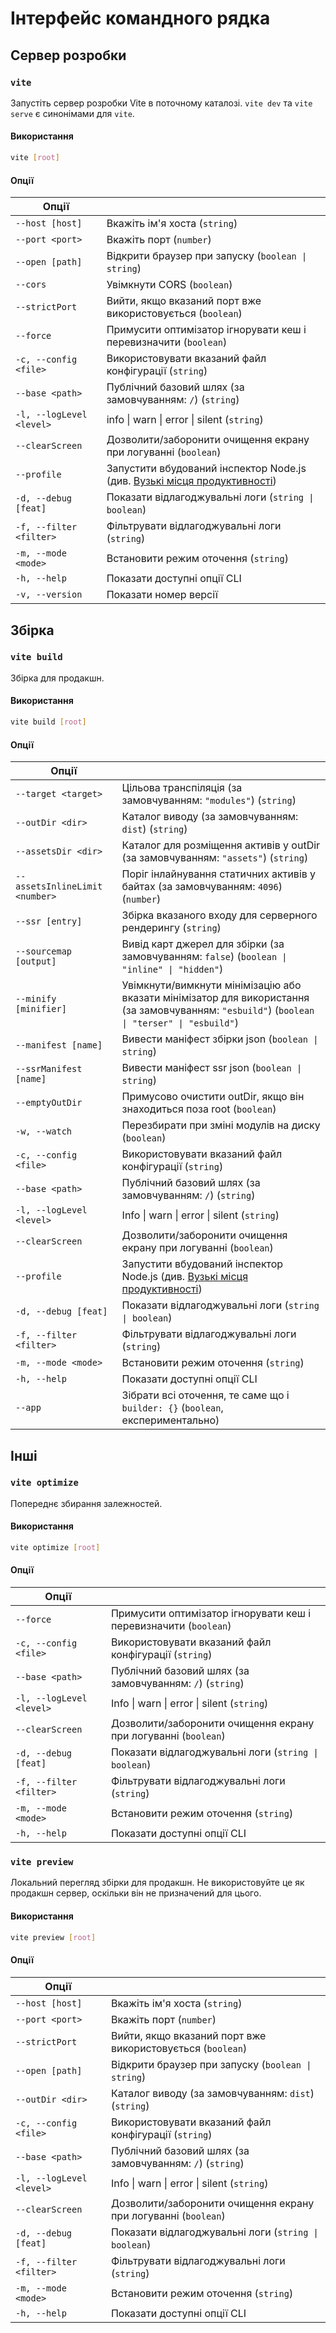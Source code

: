# Інтерфейс командного рядка

## Сервер розробки

### `vite`

Запустіть сервер розробки Vite в поточному каталозі. `vite dev` та `vite serve` є синонімами для `vite`.

#### Використання

```bash
vite [root]
```

#### Опції

| Опції                    |                                                                                                                    |
| ------------------------ | ------------------------------------------------------------------------------------------------------------------ |
| `--host [host]`          | Вкажіть ім'я хоста (`string`)                                                                                      |
| `--port <port>`          | Вкажіть порт (`number`)                                                                                            |
| `--open [path]`          | Відкрити браузер при запуску (`boolean \| string`)                                                                 |
| `--cors`                 | Увімкнути CORS (`boolean`)                                                                                         |
| `--strictPort`           | Вийти, якщо вказаний порт вже використовується (`boolean`)                                                         |
| `--force`                | Примусити оптимізатор ігнорувати кеш і перевизначити (`boolean`)                                                   |
| `-c, --config <file>`    | Використовувати вказаний файл конфігурації (`string`)                                                              |
| `--base <path>`          | Публічний базовий шлях (за замовчуванням: `/`) (`string`)                                                          |
| `-l, --logLevel <level>` | info \| warn \| error \| silent (`string`)                                                                         |
| `--clearScreen`          | Дозволити/заборонити очищення екрану при логуванні (`boolean`)                                                     |
| `--profile`              | Запустити вбудований інспектор Node.js (див. [Вузькі місця продуктивності](/guide/troubleshooting#performance-bottlenecks)) |
| `-d, --debug [feat]`     | Показати відлагоджувальні логи (`string \| boolean`)                                                               |
| `-f, --filter <filter>`  | Фільтрувати відлагоджувальні логи (`string`)                                                                       |
| `-m, --mode <mode>`      | Встановити режим оточення (`string`)                                                                               |
| `-h, --help`             | Показати доступні опції CLI                                                                                        |
| `-v, --version`          | Показати номер версії                                                                                              |

## Збірка

### `vite build`

Збірка для продакшн.

#### Використання

```bash
vite build [root]
```

#### Опції

| Опції                        |                                                                                                                     |
| ---------------------------- | ------------------------------------------------------------------------------------------------------------------- |
| `--target <target>`          | Цільова транспіляція (за замовчуванням: `"modules"`) (`string`)                                                     |
| `--outDir <dir>`             | Каталог виводу (за замовчуванням: `dist`) (`string`)                                                                |
| `--assetsDir <dir>`          | Каталог для розміщення активів у outDir (за замовчуванням: `"assets"`) (`string`)                                   |
| `--assetsInlineLimit <number>` | Поріг інлайнування статичних активів у байтах (за замовчуванням: `4096`) (`number`)                                |
| `--ssr [entry]`              | Збірка вказаного входу для серверного рендерингу (`string`)                                                         |
| `--sourcemap [output]`       | Вивід карт джерел для збірки (за замовчуванням: `false`) (`boolean \| "inline" \| "hidden"`)                        |
| `--minify [minifier]`        | Увімкнути/вимкнути мінімізацію або вказати мінімізатор для використання (за замовчуванням: `"esbuild"`) (`boolean \| "terser" \| "esbuild"`) |
| `--manifest [name]`          | Вивести маніфест збірки json (`boolean \| string`)                                                                  |
| `--ssrManifest [name]`       | Вивести маніфест ssr json (`boolean \| string`)                                                                     |
| `--emptyOutDir`              | Примусово очистити outDir, якщо він знаходиться поза root (`boolean`)                                               |
| `-w, --watch`                | Перезбирати при зміні модулів на диску (`boolean`)                                                                  |
| `-c, --config <file>`        | Використовувати вказаний файл конфігурації (`string`)                                                               |
| `--base <path>`              | Публічний базовий шлях (за замовчуванням: `/`) (`string`)                                                           |
| `-l, --logLevel <level>`     | Info \| warn \| error \| silent (`string`)                                                                          |
| `--clearScreen`              | Дозволити/заборонити очищення екрану при логуванні (`boolean`)                                                      |
| `--profile`                  | Запустити вбудований інспектор Node.js (див. [Вузькі місця продуктивності](/guide/troubleshooting#performance-bottlenecks)) |
| `-d, --debug [feat]`         | Показати відлагоджувальні логи (`string \| boolean`)                                                                |
| `-f, --filter <filter>`      | Фільтрувати відлагоджувальні логи (`string`)                                                                        |
| `-m, --mode <mode>`          | Встановити режим оточення (`string`)                                                                                |
| `-h, --help`                 | Показати доступні опції CLI                                                                                         |
| `--app`                      | Зібрати всі оточення, те саме що і `builder: {}` (`boolean`, експериментально)                                       |

## Інші

### `vite optimize`

Попереднє збирання залежностей.

#### Використання

```bash
vite optimize [root]
```

#### Опції

| Опції                    |                                                                   |
| ------------------------ | ----------------------------------------------------------------- |
| `--force`                | Примусити оптимізатор ігнорувати кеш і перевизначити (`boolean`)   |
| `-c, --config <file>`    | Використовувати вказаний файл конфігурації (`string`)              |
| `--base <path>`          | Публічний базовий шлях (за замовчуванням: `/`) (`string`)          |
| `-l, --logLevel <level>` | Info \| warn \| error \| silent (`string`)                         |
| `--clearScreen`          | Дозволити/заборонити очищення екрану при логуванні (`boolean`)     |
| `-d, --debug [feat]`     | Показати відлагоджувальні логи (`string \| boolean`)               |
| `-f, --filter <filter>`  | Фільтрувати відлагоджувальні логи (`string`)                       |
| `-m, --mode <mode>`      | Встановити режим оточення (`string`)                               |
| `-h, --help`             | Показати доступні опції CLI                                        |

### `vite preview`

Локальний перегляд збірки для продакшн. Не використовуйте це як продакшн сервер, оскільки він не призначений для цього.

#### Використання

```bash
vite preview [root]
```

#### Опції

| Опції                    |                                                      |
| ------------------------ | ---------------------------------------------------- |
| `--host [host]`          | Вкажіть ім'я хоста (`string`)                        |
| `--port <port>`          | Вкажіть порт (`number`)                              |
| `--strictPort`           | Вийти, якщо вказаний порт вже використовується (`boolean`) |
| `--open [path]`          | Відкрити браузер при запуску (`boolean \| string`)   |
| `--outDir <dir>`         | Каталог виводу (за замовчуванням: `dist`) (`string`) |
| `-c, --config <file>`    | Використовувати вказаний файл конфігурації (`string`) |
| `--base <path>`          | Публічний базовий шлях (за замовчуванням: `/`) (`string`) |
| `-l, --logLevel <level>` | Info \| warn \| error \| silent (`string`)           |
| `--clearScreen`          | Дозволити/заборонити очищення екрану при логуванні (`boolean`) |
| `-d, --debug [feat]`     | Показати відлагоджувальні логи (`string \| boolean`) |
| `-f, --filter <filter>`  | Фільтрувати відлагоджувальні логи (`string`)         |
| `-m, --mode <mode>`      | Встановити режим оточення (`string`)                 |
| `-h, --help`             | Показати доступні опції CLI                          |
